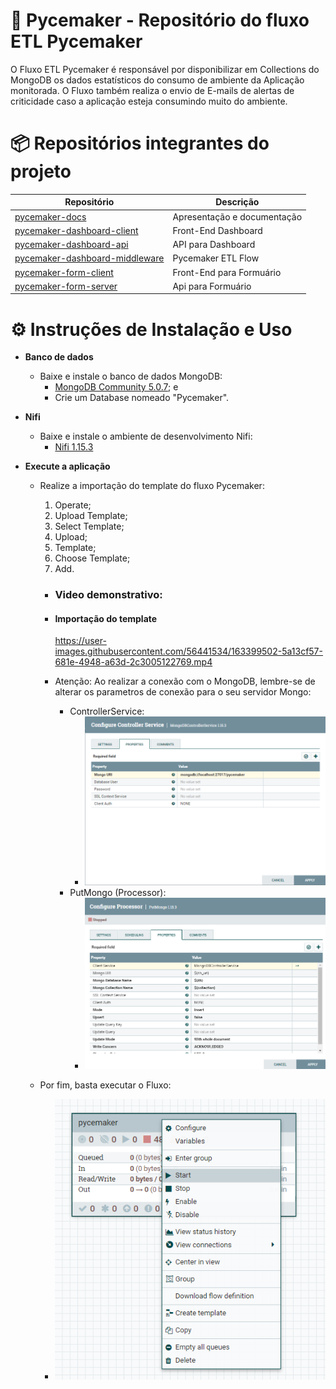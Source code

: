 #  🐍 Pycemaker - Repositório do fluxo ETL Pycemaker

O Fluxo ETL Pycemaker é responsável por disponibilizar em Collections do MongoDB os dados estatísticos do consumo de ambiente da Aplicação monitorada.
O Fluxo também realiza o envio de E-mails de alertas de criticidade caso a aplicação esteja consumindo muito do ambiente.

# 📦 Repositórios integrantes do projeto

| Repositório                                                                                   | Descrição                   |
| --------------------------------------------------------------------------------------------- | --------------------------- |
| [pycemaker-docs](https://github.com/pycemaker/pycemaker-docs)                                 | Apresentação e documentação |
| [pycemaker-dashboard-client](https://github.com/pycemaker/pycemaker-dashboard-client)         | Front-End Dashboard         |
| [pycemaker-dashboard-api](https://github.com/pycemaker/pycemaker-dashboard-api)               | API para Dashboard          |
| [pycemaker-dashboard-middleware](https://github.com/pycemaker/pycemaker-etl-flow)             | Pycemaker ETL Flow          |
| [pycemaker-form-client](https://github.com/pycemaker/pycemaker-form-client)                   | Front-End para Formuário    |
| [pycemaker-form-server](https://github.com/pycemaker/pycemaker-form-server)                   | Api para Formuário          |


# ⚙️ Instruções de Instalação e Uso

* **Banco de dados**
    * Baixe e instale o banco de dados MongoDB:
        * [MongoDB Community 5.0.7]("https://www.mongodb.com/try/download/community"); e
        * Crie um Database nomeado "Pycemaker".
* **Nifi**
    * Baixe e instale o ambiente de desenvolvimento Nifi:
        * [Nifi 1.15.3]("https://nifi.apache.org/download.html")

* **Execute a aplicação**
    * Realize a importação do template do fluxo Pycemaker:
        1. Operate;
        2. Upload Template;
        3. Select Template;
        4. Upload;
        5. Template;
        6. Choose Template;
        7. Add. 

      * ### Video demonstrativo:

      * #### Importação do template
         https://user-images.githubusercontent.com/56441534/163399502-5a13cf57-681e-4948-a63d-2c3005122769.mp4
         
      * Atenção: Ao realizar a conexão com o MongoDB, lembre-se de alterar os parametros de conexão para o seu servidor Mongo:
         *  ControllerService:
            * ![ControllerService_mongo](./img/ControllerService_mongo.png)
         *  PutMongo (Processor):
            * ![putMongo](./img/putMongo.png)

   * Por fim, basta executar o Fluxo:
      * ![start](./img/start.png)
